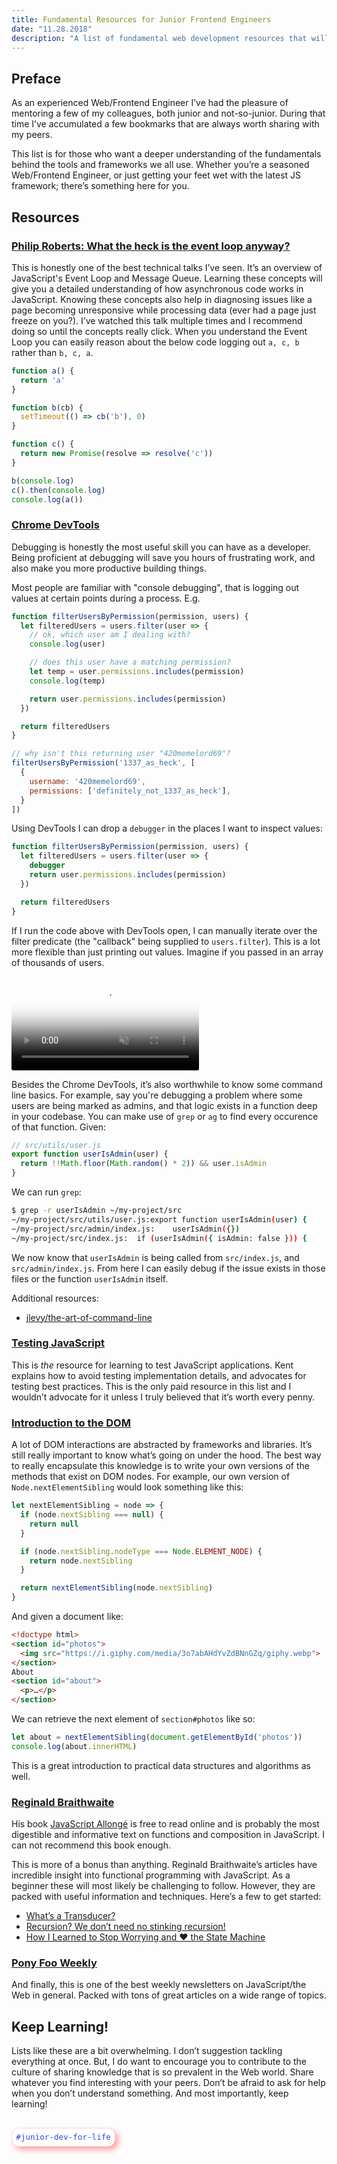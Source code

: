 ```yaml
---
title: Fundamental Resources for Junior Frontend Engineers
date: "11.28.2018"
description: "A list of fundamental web development resources that will increase your understanding of the Web, and progress your career."
---
```


## Preface
As an experienced Web/Frontend Engineer I’ve had the pleasure of mentoring a few of my colleagues, both junior and not-so-junior. During that time I’ve accumulated a few bookmarks that are always worth sharing with my peers.

This list is for those who want a deeper understanding of the fundamentals behind the tools and frameworks we all use. Whether you’re a seasoned Web/Frontend Engineer, or just getting your feet wet with the latest JS framework; there’s something here for you.

## Resources
### [Philip Roberts: What the heck is the event loop anyway?](https://www.youtube.com/watch?v=8aGhZQkoFbQ)

This is honestly one of the best technical talks I’ve seen. It’s an overview of JavaScript's Event Loop and Message Queue. Learning these concepts will give you a detailed understanding of how asynchronous code works in JavaScript. Knowing these concepts also help in diagnosing issues like a page becoming unresponsive while processing data (ever had a page just freeze on you?). I’ve watched this talk multiple times and I recommend doing so until the concepts really click. When you understand the Event Loop you can easily reason about the below code logging out `a, c, b` rather than `b, c, a`.

```js
function a() {
  return 'a'
}

function b(cb) {
  setTimeout(() => cb('b'), 0)
}

function c() {
  return new Promise(resolve => resolve('c'))
}

b(console.log)
c().then(console.log)
console.log(a())
```

### [Chrome DevTools](https://developers.google.com/web/tools/chrome-devtools/)

Debugging is honestly the most useful skill you can have as a developer. Being proficient at debugging will save you hours of frustrating work, and also make you more productive building things.

Most people are familiar with "console debugging", that is logging out values at certain points during a process. E.g.

```js
function filterUsersByPermission(permission, users) {
  let filteredUsers = users.filter(user => {
    // ok, which user am I dealing with?
    console.log(user)

    // does this user have a matching permission?
    let temp = user.permissions.includes(permission)
    console.log(temp)

    return user.permissions.includes(permission)
  })

  return filteredUsers
}

// why isn't this returning user "420memelord69"?
filterUsersByPermission('1337_as_heck', [
  {
    username: '420memelord69',
    permissions: ['definitely_not_1337_as_heck'],
  }
])
```

Using DevTools I can drop a `debugger` in the places I want to inspect values:

```js
function filterUsersByPermission(permission, users) {
  let filteredUsers = users.filter(user => {
    debugger
    return user.permissions.includes(permission)
  })

  return filteredUsers
}
```

If I run the code above with DevTools open, I can manually iterate over the filter predicate (the "callback" being supplied to `users.filter`). This is a lot more flexible than just printing out values. Imagine if you passed in an array of thousands of users.

<video style="max-width:100%;border-radius:3px;" autoplay loop muted playsinline poster="/words/static/debugger_poster.jpg">
  <source src="/words/static/debugger.mp4" type="video/mp4">
</video>

Besides the Chrome DevTools, it’s also worthwhile to know some command line basics. For example, say you're debugging a problem where some users are being marked as admins, and that logic exists in a function deep in your codebase. You can make use of `grep` or `ag` to find every occurence of that function. Given:

```js
// src/utils/user.js
export function userIsAdmin(user) {
  return !!Math.floor(Math.random() * 2)) && user.isAdmin
}
```

We can run `grep`:

```sh
$ grep -r userIsAdmin ~/my-project/src
~/my-project/src/utils/user.js:export function userIsAdmin(user) {
~/my-project/src/admin/index.js:    userIsAdmin({})
~/my-project/src/index.js:  if (userIsAdmin({ isAdmin: false })) {
```

We now know that `userIsAdmin` is being called from `src/index.js`, and `src/admin/index.js`. From here I can easily debug if the issue exists in those files or the function `userIsAdmin` itself.

Additional resources:
- [jlevy/the-art-of-command-line](https://github.com/jlevy/the-art-of-command-line)

### [Testing JavaScript](https://testingjavascript.com/)

This is _the_ resource for learning to test JavaScript applications. Kent explains how to avoid testing implementation details, and advocates for testing best practices. This is the only paid resource in this list and I wouldn’t advocate for it unless I truly believed that it’s worth every penny.

### [Introduction to the DOM](https://developer.mozilla.org/en-US/docs/Web/API/Document_Object_Model/Introduction)

A lot of DOM interactions are abstracted by frameworks and libraries. It’s still really important to know what’s going on under the hood. The best way to really encapsulate this knowledge is to write your own versions of the methods that exist on DOM nodes. For example, our own version of `Node.nextElementSibling` would look something like this:

```js
let nextElementSibling = node => {
  if (node.nextSibling === null) {
    return null
  }

  if (node.nextSibling.nodeType === Node.ELEMENT_NODE) {
    return node.nextSibling
  }

  return nextElementSibling(node.nextSibling)
}
```

And given a document like:

```html
<!doctype html>
<section id="photos">
  <img src="https://i.giphy.com/media/3o7abAHdYvZdBNnGZq/giphy.webp">
</section>
About
<section id="about">
  <p>…</p>
</section>
```

We can retrieve the next element of `section#photos` like so:

```js
let about = nextElementSibling(document.getElementById('photos'))
console.log(about.innerHTML)
```

This is a great introduction to practical data structures and algorithms as well.

### [Reginald Braithwaite](http://raganwald.com/)

His book [JavaScript Allongé](https://leanpub.com/javascriptallongesix) is free to read online and is probably the most digestible and informative text on functions and composition in JavaScript. I can not recommend this book enough.

This is more of a bonus than anything. Reginald Braithwaite’s articles have incredible insight into functional programming with JavaScript. As a beginner these will most likely be challenging to follow. However, they are packed with useful information and techniques. Here’s a few to get started:

* [What’s a Transducer?](http://raganwald.com/2017/04/30/transducers.html)
* [Recursion? We don’t need no stinking recursion!](http://raganwald.com/2018/05/20/we-dont-need-no-stinking-recursion.html)
* [How I Learned to Stop Worrying and ❤️ the State Machine](http://raganwald.com/2018/02/23/forde.html)

### [Pony Foo Weekly](https://ponyfoo.com/weekly)

And finally, this is one of the best weekly newsletters on JavaScript/the Web in general. Packed with tons of great articles on a wide range of topics.

## Keep Learning!
Lists like these are a bit overwhelming. I don’t suggestion tackling everything at once. But, I do want to encourage you to contribute to the culture of sharing knowledge that is so prevalent in the Web world. Share whatever you find interesting with your peers. Don’t be afraid to ask for help when you don’t understand something. And most importantly, keep learning! 

<span style="
/* lol this is so extra */
padding: .5em;
background-color: #ffffff;
border-radius: 12px;
color: #2f47e8;
margin-top: 1rem;
display: inline-block;
box-shadow: 5px 5px 10px #ffa0a0;
border: 1px solid #ffbaba94;
font-size: .9em;
font-family: 'IBM Plex Mono', monospace;
">\#junior-dev-for-life</span>
